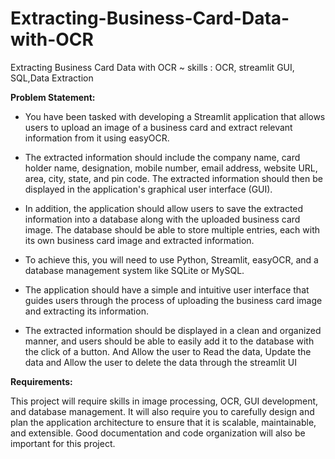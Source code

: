 # Extracting-Business-Card-Data-with-OCR
Extracting Business Card Data with OCR ~ skills : OCR, streamlit GUI, SQL,Data Extraction


**Problem Statement:**

- You have been tasked with developing a Streamlit application that allows users to upload an image of a business card and extract relevant information from it using easyOCR. 

- The extracted information should include the company name, card holder name, designation, mobile number, email address, website URL, area, city, state, and pin code. The extracted information should then be displayed in the application's graphical user interface (GUI).

- In addition, the application should allow users to save the extracted information into a database along with the uploaded business card image. The database should be able to store multiple entries, each with its own business card image and extracted information.

- To achieve this, you will need to use Python, Streamlit, easyOCR, and a database management system like SQLite or MySQL. 

- The application should have a simple and intuitive user interface that guides users through the process of uploading the business card image and extracting its information. 

- The extracted information should be displayed in a clean and organized manner, and users should be able to easily add it to the database with the click of a button. And Allow the user to Read the data, Update the data and Allow the user to delete the data through the streamlit UI

**Requirements:**

This project will require skills in image processing, OCR, GUI development, and database management. It will also require you to carefully design and plan the application architecture to ensure that it is scalable, maintainable, and extensible. Good documentation and code organization will also be important for this project.
